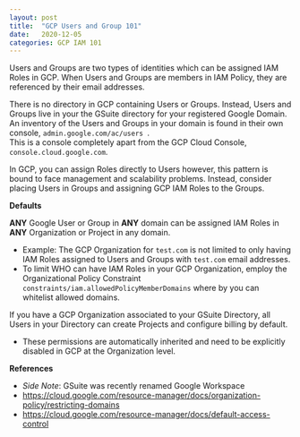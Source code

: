 ```yaml
---
layout: post
title:  "GCP Users and Group 101"
date:   2020-12-05
categories: GCP IAM 101
---
```



Users and Groups are two types of identities which can be assigned IAM Roles in GCP.  When Users and Groups are members in IAM Policy, they are referenced by their email addresses.

There is no directory in GCP containing Users or Groups.  Instead, Users and Groups live in your the GSuite directory for your registered Google Domain. 
An inventory of the Users and Groups in your domain is found in their own console,  `admin.google.com/ac/users `.  
This is a console completely apart from the GCP Cloud Console, `console.cloud.google.com`. 

In GCP, you can assign Roles directly to Users however, this pattern is bound to face management and scalability problems.  Instead, consider placing Users in Groups and assigning GCP IAM Roles to the Groups.

**Defaults**

**ANY** Google User or Group in **ANY** domain can be assigned IAM Roles in **ANY** Organization or Project in any domain.
 - Example: The GCP Organization for ` test.com ` is not limited to only having IAM Roles assigned to Users and Groups with ` test.com ` email addresses.
 - To limit WHO can have IAM Roles in your GCP Organization, employ the Organizational Policy Constraint `constraints/iam.allowedPolicyMemberDomains` where by you can whitelist allowed domains.

If you have a GCP Organization associated to your GSuite Directory, all Users in your Directory can create Projects and configure billing by default.  
 - These permissions are automatically inherited and need to be explicitly disabled in GCP at the Organization level.



**References**

- *Side Note*: GSuite was recently renamed Google Workspace
- https://cloud.google.com/resource-manager/docs/organization-policy/restricting-domains
- https://cloud.google.com/resource-manager/docs/default-access-control


